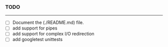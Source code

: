### TODO
---

- [ ] Document the (./README.md) file.
- [ ] add support for pipes
- [ ] add support for complex I/O redirection
- [ ] add googletest unittests